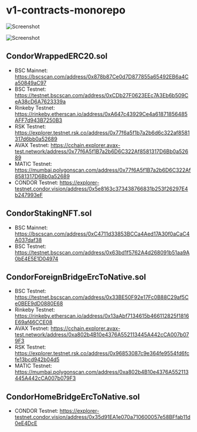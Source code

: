 # v1-contracts-monorepo

![Screenshot](https://raw.githubusercontent.com/condor-vision/v1-contracts-monorepo/main/CONDOR%20BRIDGE%20ARCHITECTURE%20PROPOSAL.drawio.png)

![Screenshot](https://raw.githubusercontent.com/condor-vision/v1-contracts-monorepo/main/CONDOR%20PROTOCOL%20BRIDGE%20ERC%20TO%20NATIVE%20PROPOSAL.drawio.png)

## CondorWrappedERC20.sol
- BSC Mainnet: https://bscscan.com/address/0x878b87Ce0d7D877855a65492EB6a4Ca50849aC97
- BSC Testnet: https://testnet.bscscan.com/address/0xCDb27F0623EEc7A3Eb6b509CeA38cD6A7623339a
- Rinkeby Testnet: https://rinkeby.etherscan.io/address/0xA647c43929Ce4a61871856485AFF7d943B7250B3
- RSK Testnet: https://explorer.testnet.rsk.co/address/0x77f6a5f1b7a2b6d6c322af8581317d6bb0a52689
- AVAX Testnet: https://cchain.explorer.avax-test.network/address/0x77f6A5f1B7a2b6D6C322Af8581317D6Bb0a52689
- MATIC Testnet: https://mumbai.polygonscan.com/address/0x77f6A5f1B7a2b6D6C322Af8581317D6Bb0a52689
- CONDOR Testnet: https://explorer-testnet.condor.vision/address/0x5e8163c373438766831b253f26297E4b247993eF

## CondorStakingNFT.sol
- BSC Mainnet: https://bscscan.com/address/0xC4711d33853BCCa4Aed17A30f0aCaC4A037daf38
- BSC Testnet: https://testnet.bscscan.com/address/0x63bd1f5762A4d268091b51aa9A0bE4E5E1D04974

## CondorForeignBridgeErcToNative.sol
- BSC Testnet: https://testnet.bscscan.com/address/0x33BE50F92e17Fc0B88C29af5Ce0BEE9dD0880E68
- Rinkeby Testnet: https://rinkeby.etherscan.io/address/0x13aAbf7134615b466112825f1816E69af46CCE08
- AVAX Testnet: https://cchain.explorer.avax-test.network/address/0xa802b4B10e4376A552113445A442cCA007b079F3
- RSK Testnet: https://explorer.testnet.rsk.co/address/0x96853087c9e364fe9554fd6fcfe13bcd942b04d5
- MATIC Testnet: https://mumbai.polygonscan.com/address/0xa802b4B10e4376A552113445A442cCA007b079F3

## CondorHomeBridgeErcToNative.sol
- CONDOR Testnet: https://explorer-testnet.condor.vision/address/0x35d91EA1e070a710600057e58BFfab11d0eE4DcE



